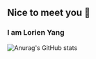 ## Nice to meet you 👋
### I am Lorien Yang
![Anurag's GitHub stats](https://github-readme-stats.vercel.app/api?username=LorienYang)
